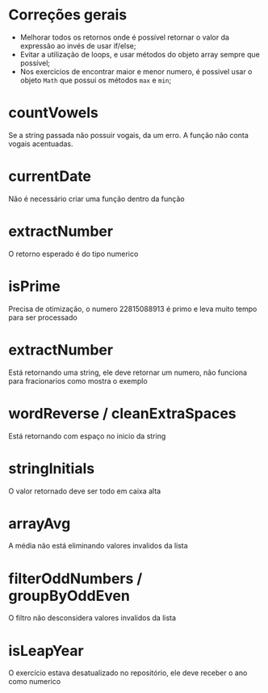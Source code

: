 # Correções gerais
- Melhorar todos os retornos onde é possível retornar o valor da expressão ao invés de usar if/else;
- Evitar a utilização de loops, e usar métodos do objeto array sempre que possível;
- Nos exercicios de encontrar maior e menor numero, é possivel usar o objeto `Math` que possui os métodos `max` e `min`;


# countVowels
Se a string passada não possuir vogais, da um erro. A função não conta vogais acentuadas.

# currentDate
Não é necessário criar uma função dentro da função

# extractNumber
O retorno esperado é do tipo numerico

# isPrime
Precisa de otimização, o numero 22815088913 é primo e leva muito tempo para ser processado

# extractNumber
Está retornando uma string, ele deve retornar um numero, não funciona para fracionarios como mostra o exemplo

# wordReverse / cleanExtraSpaces
Está retornando com espaço no inicio da string

# stringInitials
O valor retornado deve ser todo em caixa alta

# arrayAvg
A média não está eliminando valores invalidos da lista

# filterOddNumbers / groupByOddEven
O filtro não desconsidera valores invalidos da lista

# isLeapYear
O exercício estava desatualizado no repositório, ele deve receber o ano como numerico